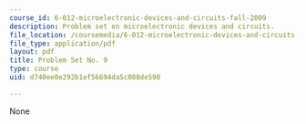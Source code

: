 ```yaml
---
course_id: 6-012-microelectronic-devices-and-circuits-fall-2009
description: Problem set on microelectronic devices and circuits.
file_location: /coursemedia/6-012-microelectronic-devices-and-circuits-fall-2009/d740ee0e292b1ef56694da5c088de590_MIT6_012F09_assn09.pdf
file_type: application/pdf
layout: pdf
title: Problem Set No. 9
type: course
uid: d740ee0e292b1ef56694da5c088de590

---
```

None